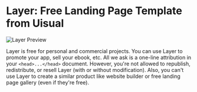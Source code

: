 # Layer: Free Landing Page Template from Uisual

![Layer Preview](https://res.cloudinary.com/uisual/image/upload/assets/screenshots/layer.png)

Layer is free for personal and commercial projects. You can use Layer to promote your app, sell your ebook, etc. All we ask is a one-line attribution in your `<head>...</head>` document. However, you're not allowed to republish, redistribute, or resell Layer (with or without modification). Also, you can't use Layer to create a similar product like website builder or free landing page gallery (even if they're free).